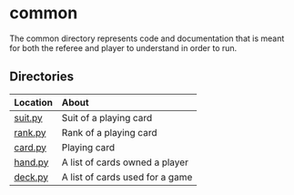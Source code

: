 # common

The common directory represents code and documentation that is meant for both
the referee and player to understand in order to run.

## Directories

|   Location    |   About   |
|   :---        |   :---    |
|   [suit.py](./suit.py) | Suit of a playing card
|   [rank.py](./rank.py) | Rank of a playing card
|   [card.py](./card.py) | Playing card
|   [hand.py](./hand.py) | A list of cards owned a player
|   [deck.py](./deck.py) | A list of cards used for a game
